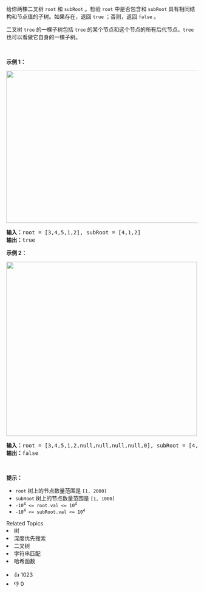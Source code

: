 <div class="original__bRMd"> 
 <div> 
  <p>给你两棵二叉树 <code>root</code> 和 <code>subRoot</code> 。检验 <code>root</code> 中是否包含和 <code>subRoot</code> 具有相同结构和节点值的子树。如果存在，返回 <code>true</code> ；否则，返回 <code>false</code> 。</p> 
 </div>
</div>

<p>二叉树 <code>tree</code> 的一棵子树包括 <code>tree</code> 的某个节点和这个节点的所有后代节点。<code>tree</code> 也可以看做它自身的一棵子树。</p>

<p>&nbsp;</p>

<p><strong>示例 1：</strong></p> 
<img alt="" src="https://assets.leetcode.com/uploads/2021/04/28/subtree1-tree.jpg" style="width: 532px; height: 400px;" /> 
<pre>
<strong>输入：</strong>root = [3,4,5,1,2], subRoot = [4,1,2]
<strong>输出：</strong>true
</pre>

<p><strong>示例 2：</strong></p> 
<img alt="" src="https://assets.leetcode.com/uploads/2021/04/28/subtree2-tree.jpg" style="width: 502px; height: 458px;" /> 
<pre>
<strong>输入：</strong>root = [3,4,5,1,2,null,null,null,null,0], subRoot = [4,1,2]
<strong>输出：</strong>false
</pre>

<p>&nbsp;</p>

<p><strong>提示：</strong></p>

<ul> 
 <li><code>root</code> 树上的节点数量范围是 <code>[1, 2000]</code></li> 
 <li><code>subRoot</code> 树上的节点数量范围是 <code>[1, 1000]</code></li> 
 <li><code>-10<sup>4</sup> &lt;= root.val &lt;= 10<sup>4</sup></code></li> 
 <li><code>-10<sup>4</sup> &lt;= subRoot.val &lt;= 10<sup>4</sup></code></li> 
</ul>

<div><div>Related Topics</div><div><li>树</li><li>深度优先搜索</li><li>二叉树</li><li>字符串匹配</li><li>哈希函数</li></div></div><br><div><li>👍 1023</li><li>👎 0</li></div>